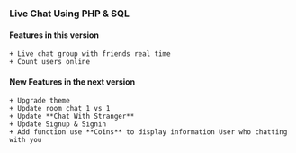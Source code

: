 ### Live Chat Using PHP & SQL 
#### Features in this version
```
+ Live chat group with friends real time
+ Count users online
```

#### New Features in the next version
```
+ Upgrade theme
+ Update room chat 1 vs 1
+ Update **Chat With Stranger**
+ Update Signup & Signin
+ Add function use **Coins** to display information User who chatting with you
